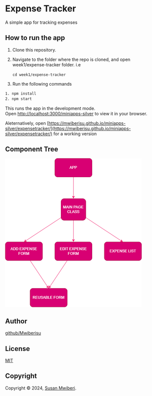 # Expense Tracker

A simple app for tracking expenses

## How to run the app

1. Clone this repository.
2. Navigate to the folder where the repo is cloned, and open week1/expense-tracker folder. i.e

   `cd week1/expense-tracker`

3. Run the following commands

```bash
1. npm install
2. npm start
```

This runs the app in the development mode.\
Open [http://localhost:3000/miniapps-silver](http://localhost:3000/miniapps-silver) to view it in your browser.

Aleternatively, open [https://mwiberisu.github.io/miniapps-silver/expensetracker/](https://mwiberisu.github.io/miniapps-silver/expensetracker/) for a working version

## Component Tree

![component tree](components.png)

## Author

[github/Mwiberisu](https://github.com/Mwiberisu)

## License

[MIT](https://choosealicense.com/licenses/mit/)

## Copyright

Copyright © 2024, [Susan Mwiberi](https://github.com/Mwiberisu).

